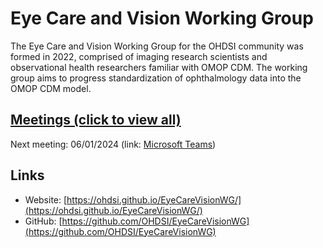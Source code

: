 # Eye Care and Vision Working Group

The Eye Care and Vision Working Group for the OHDSI community was formed in 2022, comprised of imaging research scientists and observational health researchers familiar with OMOP CDM. The working group aims to progress standardization of ophthalmology data into the OMOP CDM model.

## [Meetings (click to view all)](https://github.com/will-0/EyeCareVisionWG/tree/main/meetings/)

Next meeting: 06/01/2024 (link: [Microsoft Teams](https://www.example.com))

## Links

* Website: [https://ohdsi.github.io/EyeCareVisionWG/](https://ohdsi.github.io/EyeCareVisionWG/)
* GitHub: [https://github.com/OHDSI/EyeCareVisionWG](https://github.com/OHDSI/EyeCareVisionWG) 
